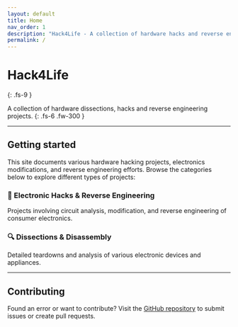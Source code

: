 ```yaml
---
layout: default
title: Home
nav_order: 1
description: "Hack4Life - A collection of hardware hacks and reverse engineering projects"
permalink: /
---
```


# Hack4Life
{: .fs-9 }

A collection of hardware dissections, hacks and reverse engineering projects.
{: .fs-6 .fw-300 }

---

## Getting started

This site documents various hardware hacking projects, electronics modifications, and reverse engineering efforts. Browse the categories below to explore different types of projects:

### 🔧 Electronic Hacks & Reverse Engineering
Projects involving circuit analysis, modification, and reverse engineering of consumer electronics.

### 🔍 Dissections & Disassembly  
Detailed teardowns and analysis of various electronic devices and appliances.

---

## Contributing

Found an error or want to contribute? Visit the [GitHub repository](https://github.com/cat101/hack4life) to submit issues or create pull requests.
